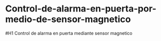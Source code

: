 # Control-de-alarma-en-puerta-por-medio-de-sensor-magnetico
#H1 Control de alarma en puerta mediante sensor magnetico



